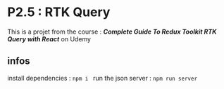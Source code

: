 # P2.5 : RTK Query

This is a projet from the course :
***Complete Guide To Redux Toolkit RTK Query with React***
on Udemy

## infos

install dependencies : ``npm i ``
run the json server : ``npm run server``